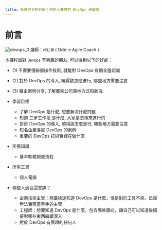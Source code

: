 ```yaml
---
title: 軟體開發的利器：技術人要懂的 DevOps 通識課
---
```


# 前言
  ![devops_0](devops_0.png)
  講師：`柯仁傑` ( Odd-e Agile Coach )
  

  本課程讓對 `DevOps` 有興趣的朋友, 可以得到以下的好處：
  - (1) 不需要懂細部操作技術, 就能對 DevOps 有個全盤認識
  - (2) 對於 DevOps 的導入, 曉得該怎麼進行, 哪些地方需要注意
  - (3) 藉由案例分享, 了解優秀公司落地方式和狀況

  - 學習目標
    - 了解 DevOps 是什麼, 想要解決什麼問題
    - 知道 三步工作法 是什麼, 大家是怎樣來進行的
    - 對於 DevOps 的導入, 曉得該怎麼進行, 哪些地方需要注意
    - 知名企業落實 DevOps 的案例
    - 重要的 DevOps 技術實踐在做什麼

  - 所需知識
    - 基本軟體開發流程

  - 所需工具
    - 個人電腦

  - 哪些人適合這堂課？
    - 企業技術主管：想要快速知道 DevOps 是什麼，但是對於工具不熟，已經無法實際當黑手的主管
    - 工程師：想要知道 DevOps 是什麼，包含哪些面向，讓自己可以知道後續要對哪些東西繼續深入
    - 對於 DevOps 有興趣的任何人